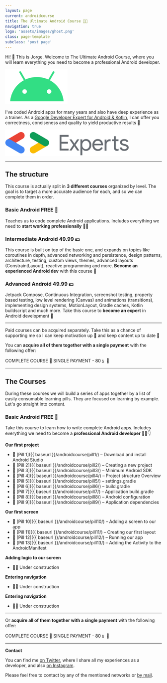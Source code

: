 ```yaml
---
layout: page
current: androidcourse
title: The Ultimate Android Course 👨‍🏫
navigation: true
logo: 'assets/images/ghost.png'
class: page-template
subclass: 'post page'
---
```


Hi! 👋 This is Jorge. Welcome to The Ultimate Android Course, where you will learn everything you need to become a professional Android developer.

<img src="../assets/images/androidlogo2.png" alt="My portrait pic" style="width:200px;">

I've coded Android apps for many years and also have deep experience as a trainer. As a <a href="https://developers.google.com/community/experts/directory/profile/profile-jorge_castillo">Google Developer Expert for Android & Kotlin</a>, I can offer you correctness, conciseness and quality to yield productive results 🚀

<img src="../assets/images/gde.png" alt="My portrait pic" style="width:400px;">

---

## The structure

This course is actually split in **3 different courses** organized by level. The goal is to target a more accurate audience for each, and so we can complete them in order.

### Basic Android <span class="freetag">FREE 🎁</span>

Teaches us to code complete Android applications. Includes everything we need to **start working professionally** 👨‍💻

### Intermediate Android <span class="paidtag-inline">49.99 💵</span>

This course is built on top of the basic one, and expands on topics like coroutines in depth, advanced networking and persistence, design patterns, architecture, testing, custom views, themes, advanced layouts (ConstraintLayout), reactive programming and more. **Become an experienced Android dev** with this course 🤩

### Advanced Android <span class="paidtag-inline">49.99 💵</span>

Jetpack Compose, Continuous Integration, screenshot testing, property based testing, low level rendering (Canvas) and animations (transitions), implementing design systems, MotionLayout, Gradle caches, Kotlin buildscript and much more. Take this course to **become an expert** in Android development 🚀

---

Paid courses can be acquired separately. Take this as a chance of supporting me so I can keep motivation up 🙌 and keep content up to date 🙏

You can **acquire all of them together with a single payment** with the following offer:

<span class="paidtag">COMPLETE COURSE 🚀 SINGLE PAYMENT - <span style="color:#000000;">80﹩ 🤩</span></span>

---

## The Courses

During these courses we will build a series of apps together by a list of easily consumable learning pills. They are focused on learning by example. Let's go straight into content.

### Basic Android <span class="freetag">FREE 🎁</span>

Take this course to learn how to write complete Android apps. Includes everything we need to become a **professional Android developer** 👨‍💻👇

**Our first project**

* 💊 [Pill 1]({{ baseurl }}/androidcourse/pill1/) – Download and install Android Studio
* 💊 [Pill 2]({{ baseurl }}/androidcourse/pill2/) – Creating a new project
* 💊 [Pill 3]({{ baseurl }}/androidcourse/pill3/) – Minimum Android SDK
* 💊 [Pill 4]({{ baseurl }}/androidcourse/pill4/) – Project structure Overview
* 💊 [Pill 5]({{ baseurl }}/androidcourse/pill5/) – settings.gradle
* 💊 [Pill 6]({{ baseurl }}/androidcourse/pill6/) – build.gradle
* 💊 [Pill 7]({{ baseurl }}/androidcourse/pill7/) – Application build.gradle
* 💊 [Pill 8]({{ baseurl }}/androidcourse/pill8/) – Android configuration
* 💊 [Pill 9]({{ baseurl }}/androidcourse/pill9/) – Application dependencies

**Our first screen**

* 💊 [Pill 10]({{ baseurl }}/androidcourse/pill10/) – Adding a screen to our app
* 💊 [Pill 11]({{ baseurl }}/androidcourse/pill11/) – Creating our first layout
* 💊 [Pill 12]({{ baseurl }}/androidcourse/pill12/) – Running our app
* 💊 [Pill 13]({{ baseurl }}/androidcourse/pill13/) – Adding the Activity to the AndroidManifest

**Adding logic to our screen**

* 👷‍♂️ Under construction

**Entering navigation**

* 👷‍♂️ Under construction

**Entering navigation**

* 👷‍♂️ Under construction

---

Or **acquire all of them together with a single payment** with the following offer:

<span class="paidtag">COMPLETE COURSE 🚀 SINGLE PAYMENT - <span style="color:#000000;">80﹩ 🤩</span></span>

---

**Contact**

You can find me [on Twitter](https://www.twitter.com/JorgeCastilloPR), where I share all my experiences as a developer, and also [on Instagram](https://www.instagram.com/jorgecastillopr).


Please feel free to contact by any of the mentioned networks or [by mail](mailto:jorge.castillo.prz@gmail.com).
